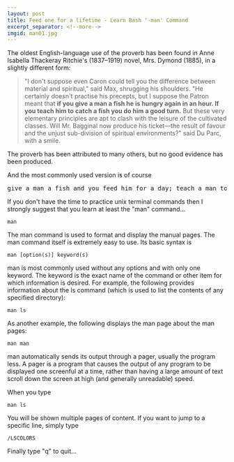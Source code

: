 ```yaml
---
layout: post
title: Feed one for a lifetime - Learn Bash '-man' Command
excerpt_separator: <!--more-->
imgid: man01.jpg
---
```

The oldest English-language use of the proverb has been found in Anne Isabella Thackeray Ritchie's (1837–1919) novel, Mrs. Dymond (1885), in a slightly different form:
<!--more-->

> "I don't suppose even Caron could tell you the difference between material and spiritual," said Max, shrugging his shoulders. "He certainly doesn't practise his precepts, but I suppose the Patron meant that <strong>if you give a man a fish he is hungry again in an hour. If you teach him to catch a fish you do him a good turn.</strong> But these very elementary principles are apt to clash with the leisure of the cultivated classes. Will Mr. Bagginal now produce his ticket—the result of favour and the unjust sub-division of spiritual environments?" said Du Parc, with a smile.

The proverb has been attributed to many others, but no good evidence has been produced.

And the most commonly used version is of course

<pre>give a man a fish and you feed him for a day; teach a man to fish and you feed him for a lifetime</pre>

If you don't have the time to practice unix terminal commands then I strongly suggest that you learn at least the "man" command...

````
man
````

The man command is used to format and display the manual pages. The man command itself is extremely easy to use. Its basic syntax is

````
man [option(s)] keyword(s)
````

man is most commonly used without any options and with only one keyword. The keyword is the exact name of the command or other item for which information is desired. For example, the following provides information about the ls command (which is used to list the contents of any specified directory):

````
man ls
````

As another example, the following displays the man page about the man pages:

````
man man
````

man automatically sends its output through a pager, usually the program less. A pager is a program that causes the output of any program to be displayed one screenful at a time, rather than having a large amount of text scroll down the screen at high (and generally unreadable) speed.

When you type 

````
man ls
````

You will be shown multiple pages of content. If you want to jump to a specific line, simply type

````
/LSCOLORS
````

Finally type "q" to quit...
